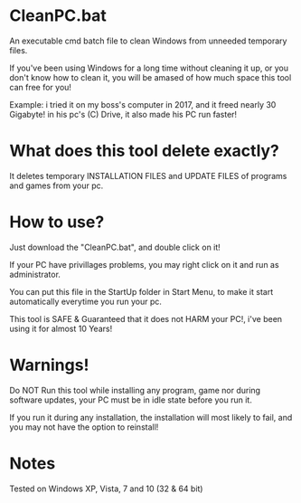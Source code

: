 # CleanPC.bat
An executable cmd batch file to clean Windows from unneeded temporary files.

If you've been using Windows for a long time without cleaning it up, or you don't know how to clean it, you will be amased of how much space this tool can free for you!

Example: i tried it on my boss's computer in 2017, and it freed nearly 30 Gigabyte! in his pc's (C) Drive, it also made his PC run faster!




# What does this tool delete exactly?

It deletes temporary INSTALLATION FILES and UPDATE FILES of programs and games from your pc.




# How to use?

Just download the "CleanPC.bat", and double click on it!

If your PC have privillages problems, you may right click on it and run as administrator.

You can put this file in the StartUp folder in Start Menu, to make it start automatically everytime you run your pc.

This tool is SAFE & Guaranteed that it does not HARM your PC!, i've been using it for almost 10 Years!




# Warnings!

Do NOT Run this tool while installing any program, game nor during software updates, your PC must be in idle state before you run it.

If you run it during any installation, the installation will most likely to fail, and you may not have the option to reinstall!




# Notes

Tested on Windows XP, Vista, 7 and 10 (32 & 64 bit)
